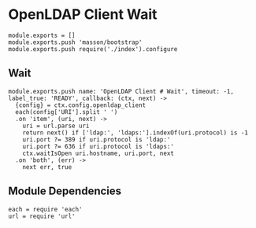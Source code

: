 
# OpenLDAP Client Wait

    module.exports = []
    module.exports.push 'masson/bootstrap'
    module.exports.push require('./index').configure

## Wait

    module.exports.push name: 'OpenLDAP Client # Wait', timeout: -1, label_true: 'READY', callback: (ctx, next) ->
      {config} = ctx.config.openldap_client
      each(config['URI'].split ' ')
      .on 'item', (uri, next) ->
        uri = url.parse uri
        return next() if ['ldap:', 'ldaps:'].indexOf(uri.protocol) is -1
        uri.port ?= 389 if uri.protocol is 'ldap:'
        uri.port ?= 636 if uri.protocol is 'ldaps:'
        ctx.waitIsOpen uri.hostname, uri.port, next
      .on 'both', (err) ->
        next err, true

## Module Dependencies

    each = require 'each'
    url = require 'url'